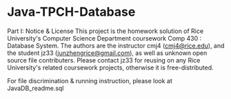 Java-TPCH-Database
==================

Part I: Notice & License
This project is the homework solution of Rice University's Computer Science Department coursework Comp 430 : Database System. The authors are the instructor cmj4 (cmj4@rice.edu), and the student jz33 (junzhengrice@gmail.com), as well as unknown open source file contributers. Please contact jz33 for reusing on any Rice University's related coursework projects, otherwise it is free-distributed.

For file discrimination & running instruction, please look at JavaDB_readme.sql
